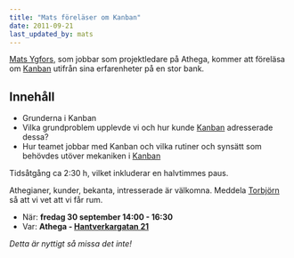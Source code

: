 ```yaml
---
title: "Mats föreläser om Kanban"
date: 2011-09-21
last_updated_by: mats
---
```

[Mats Ygfors](/mats), som jobbar som projektledare på Athega, kommer att föreläsa om [Kanban](/kanban) utifrån sina erfarenheter på en stor bank.

## Innehåll

- Grunderna i Kanban
- Vilka grundproblem upplevde vi och hur kunde [Kanban](/kanban) adresserade dessa?
- Hur teamet jobbar med Kanban och vilka rutiner och synsätt som behövdes utöver mekaniken i [Kanban](/kanban)

Tidsåtgång ca 2:30 h, vilket inkluderar en halvtimmes paus.

Athegianer, kunder, bekanta, intresserade är välkomna. Meddela [Torbjörn](/tobbe) så att vi vet att vi får rum.

- När: **fredag 30 september 14:00 - 16:30**
- Var: **Athega - [Hantverkargatan 21](http://maps.google.se/maps?f=q&source=s_q&hl=sv&geocode=&q=athega&aq=&sll=61.606396,21.225586&sspn=35.701896,89.472656&ie=UTF8&hq=athega&hnear=&ll=59.328439,18.04675&spn=0.004526,0.010922&z=17&iwloc=A)**

_Detta är nyttigt så missa det inte!_
